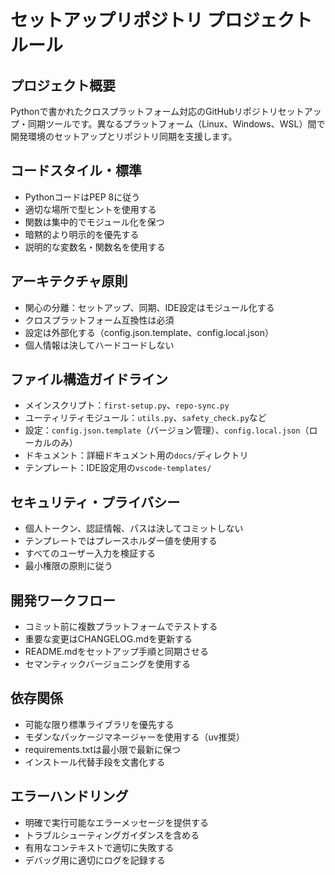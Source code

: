 # セットアップリポジトリ プロジェクトルール

## プロジェクト概要
Pythonで書かれたクロスプラットフォーム対応のGitHubリポジトリセットアップ・同期ツールです。異なるプラットフォーム（Linux、Windows、WSL）間で開発環境のセットアップとリポジトリ同期を支援します。

## コードスタイル・標準
- PythonコードはPEP 8に従う
- 適切な場所で型ヒントを使用する
- 関数は集中的でモジュール化を保つ
- 暗黙的より明示的を優先する
- 説明的な変数名・関数名を使用する

## アーキテクチャ原則
- 関心の分離：セットアップ、同期、IDE設定はモジュール化する
- クロスプラットフォーム互換性は必須
- 設定は外部化する（config.json.template、config.local.json）
- 個人情報は決してハードコードしない

## ファイル構造ガイドライン
- メインスクリプト：`first-setup.py`、`repo-sync.py`
- ユーティリティモジュール：`utils.py`、`safety_check.py`など
- 設定：`config.json.template`（バージョン管理）、`config.local.json`（ローカルのみ）
- ドキュメント：詳細ドキュメント用の`docs/`ディレクトリ
- テンプレート：IDE設定用の`vscode-templates/`

## セキュリティ・プライバシー
- 個人トークン、認証情報、パスは決してコミットしない
- テンプレートではプレースホルダー値を使用する
- すべてのユーザー入力を検証する
- 最小権限の原則に従う

## 開発ワークフロー
- コミット前に複数プラットフォームでテストする
- 重要な変更はCHANGELOG.mdを更新する
- README.mdをセットアップ手順と同期させる
- セマンティックバージョニングを使用する

## 依存関係
- 可能な限り標準ライブラリを優先する
- モダンなパッケージマネージャーを使用する（uv推奨）
- requirements.txtは最小限で最新に保つ
- インストール代替手段を文書化する

## エラーハンドリング
- 明確で実行可能なエラーメッセージを提供する
- トラブルシューティングガイダンスを含める
- 有用なコンテキストで適切に失敗する
- デバッグ用に適切にログを記録する